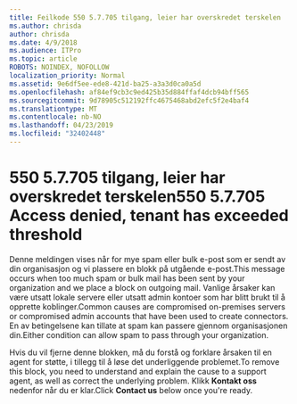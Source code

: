 ```yaml
---
title: Feilkode 550 5.7.705 tilgang, leier har overskredet terskelen
ms.author: chrisda
author: chrisda
ms.date: 4/9/2018
ms.audience: ITPro
ms.topic: article
ROBOTS: NOINDEX, NOFOLLOW
localization_priority: Normal
ms.assetid: 9e6df5ee-ede8-421d-ba25-a3a3d0ca0a5d
ms.openlocfilehash: af84ef9cb3c9ed425b35d884ffaf4dcb94bff565
ms.sourcegitcommit: 9d78905c512192ffc4675468abd2efc5f2e4baf4
ms.translationtype: MT
ms.contentlocale: nb-NO
ms.lasthandoff: 04/23/2019
ms.locfileid: "32402448"
---
```

# <a name="550-57705-access-denied-tenant-has-exceeded-threshold"></a><span data-ttu-id="ceeaf-102">550 5.7.705 tilgang, leier har overskredet terskelen</span><span class="sxs-lookup"><span data-stu-id="ceeaf-102">550 5.7.705 Access denied, tenant has exceeded threshold</span></span>

<span data-ttu-id="ceeaf-103">Denne meldingen vises når for mye spam eller bulk e-post som er sendt av din organisasjon og vi plassere en blokk på utgående e-post.</span><span class="sxs-lookup"><span data-stu-id="ceeaf-103">This message occurs when too much spam or bulk mail has been sent by your organization and we place a block on outgoing mail.</span></span>
<span data-ttu-id="ceeaf-104">Vanlige årsaker kan være utsatt lokale servere eller utsatt admin kontoer som har blitt brukt til å opprette koblinger.</span><span class="sxs-lookup"><span data-stu-id="ceeaf-104">Common causes are compromised on-premises servers or compromised admin accounts that have been used to create connectors.</span></span> <span data-ttu-id="ceeaf-105">En av betingelsene kan tillate at spam kan passere gjennom organisasjonen din.</span><span class="sxs-lookup"><span data-stu-id="ceeaf-105">Either condition can allow spam to pass through your organization.</span></span>

<span data-ttu-id="ceeaf-106">Hvis du vil fjerne denne blokken, må du forstå og forklare årsaken til en agent for støtte, i tillegg til å løse det underliggende problemet.</span><span class="sxs-lookup"><span data-stu-id="ceeaf-106">To remove this block, you need to understand and explain the cause to a support agent, as well as correct the underlying problem.</span></span>
<span data-ttu-id="ceeaf-107">Klikk **Kontakt oss** nedenfor når du er klar.</span><span class="sxs-lookup"><span data-stu-id="ceeaf-107">Click **Contact us** below once you're ready.</span></span>
